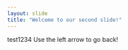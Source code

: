 ```yaml
---
layout: slide
title: "Welcome to our second slide!"
---
```

test1234
Use the left arrow to go back!
